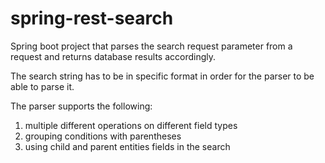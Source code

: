 # spring-rest-search
Spring boot project that parses the search request parameter from a request and returns database results accordingly.

The search string has to be in specific format in order for the parser to be able to parse it. 

The parser supports the following:
 1. multiple different operations on different field types
 2. grouping conditions with parentheses
 3. using child and parent entities fields in the search
